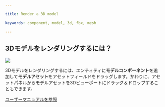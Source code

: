 ---
title: Render a 3D model
keywords: component, model, 3d, fbx, mesh
---

## 3Dモデルをレンダリングするには？

<img src="https://s3-eu-west-1.amazonaws.com/static.playcanvas.com/instructions/new_model.gif"/>

3Dモデルをレンダリングするには、エンティティに**モデルコンポーネント**を追加して**モデルアセット**をアセットフィールドをドラッグします。かわりに、アセットパネルからモデルアセットを3Dビューポートにドラッグ＆ドロップすることもできます。

<a class="docs" href="http://developer.playcanvas.com/en/user-manual/packs/components/model/" target="_blank">ユーザーマニュアルを参照</a>

